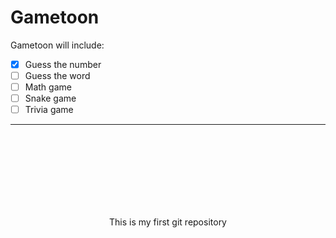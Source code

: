 # **Gametoon** 
Gametoon will include:
 - [x] Guess the number
 - [ ] Guess the word
 - [ ] Math game
 - [ ] Snake game
 - [ ] Trivia game
____
 
 <br>
 <br>
 <br>
 <br>
 <br>
 <br>
 <br>
<p align="center">This is my first git repository<p>